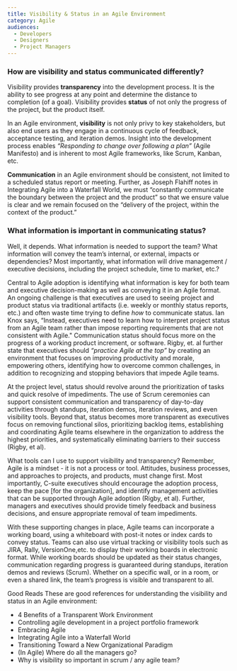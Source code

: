 ```yaml
---
title: Visibility & Status in an Agile Environment
category: Agile
audiences:
  - Developers
  - Designers
  - Project Managers
---
```


### How are visibility and status communicated differently?
Visibility provides **transparency** into the development process. It is the ability to see progress at any point and determine the distance to completion (of a goal). Visibility provides **status** of not only the progress of the project, but the product itself.

In an Agile environment, **visibility** is not only privy to key stakeholders, but also end users as they engage in a continuous cycle of feedback, acceptance testing, and iteration demos. Insight into the development process enables *“Responding to change over following a plan”* (Agile Manifesto) and is inherent to most Agile frameworks, like Scrum, Kanban, etc.

**Communication** in an Agile environment should be consistent, not limited to a scheduled status report or meeting. Further, as Joseph Flahiff notes in Integrating Agile into a Waterfall World, we must “constantly communicate the boundary between the project and the product” so that we ensure value is clear and we remain focused on the “delivery of the project, within the context of the product.”

### What information is important in communicating status? 
Well, it depends. What information is needed to support the team? What information will convey the team’s internal, or external, impacts or dependencies? Most importantly, what information will drive management / executive decisions, including the project schedule, time to market, etc.? 

Central to Agile adoption is identifying what information is key for both team and executive decision-making as well as conveying it in an Agile format. An ongoing challenge is that executives are used to seeing project and product status via traditional artifacts (i.e. weekly or monthly status reports, etc.) and often waste time trying to define *how* to communicate status. Ian Knox says, “Instead, executives need to learn how to interpret project status from an Agile team rather than impose reporting requirements that are not consistent with Agile." Communication status should focus more on the progress of a working product increment, or software. Rigby, et. al further state that executives should *“practice Agile at the top”* by creating an environment that focuses on improving productivity and morale, empowering others, identifying how to overcome common challenges, in addition to recognizing and stopping behaviors that impede Agile teams. 

At the project level, status should revolve around the prioritization of tasks and quick resolve of impediments. The use of Scrum ceremonies can support consistent communication and transparency of day-to-day activities through standups, iteration demos, iteration reviews, and even visibility tools. Beyond that, status becomes more transparent as executives focus on removing functional silos, prioritizing backlog items, establishing and coordinating Agile teams elsewhere in the organization to address the highest priorities, and systematically eliminating barriers to their success (Rigby, et al).

What tools can I use to support visibility and transparency? 
Remember, Agile is a mindset - it is not a process or tool. Attitudes, business processes, and approaches to projects, and products, must change first. Most importantly, C-suite executives should encourage the adoption process, keep the pace [for the organization], and identify management activities that can be supported through Agile adoption (Rigby, et al). Further, managers and executives should provide timely feedback and business decisions, and ensure appropriate removal of team impediments.

With these supporting changes in place, Agile teams can incorporate a working board, using a whiteboard with post-it notes or index cards to convey status. Teams can also use virtual tracking or visibility tools such as JIRA, Rally, VersionOne,etc. to display their working boards in electronic format. While working boards should be updated as their status changes, communication regarding progress is guaranteed during standups, iteration demos and reviews (Scrum). Whether on a specific wall, or in a room, or even a shared link, the team’s progress is visible and transparent to all. 

Good Reads 
These are good references for understanding the visibility and status in an Agile environment:
* 4 Benefits of a Transparent Work Environment
* Controlling agile development in a project portfolio framework
* Embracing Agile
* Integrating Agile into a Waterfall World
* Transitioning Toward a New Organizational Paradigm
* (In Agile) Where do all the managers go?
* Why is visibility so important in scrum / any agile team?
